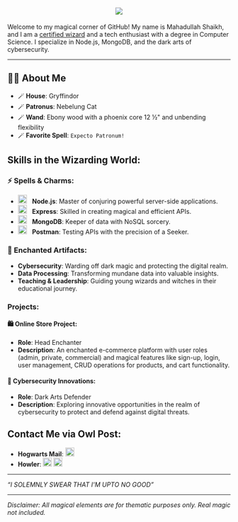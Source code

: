 <h1 align="center">
    <img src="https://readme-typing-svg.herokuapp.com/?font=Righteous&size=35&center=true&vCenter=true&width=500&height=70&duration=5000&lines=Welcome+Muggle!;+Greetings+from+Platform+9¾+👋;" />
</h1>

Welcome to my magical corner of GitHub! My name is Mahadullah Shaikh, and I am a [certified wizard](https://aspen.eccouncil.org/VerifyBadge?type=certification&a=eKZ1ifJBLk6r021xxl4FVjaiQQFNt7b4QVuhHX1mnUM=) and a tech enthusiast with a degree in Computer Science. I specialize in Node.js, MongoDB, and the dark arts of cybersecurity.

---

## 🧙‍♂️ **About Me**

- 🪄 **House**: Gryffindor
- 🪄 **Patronus**: Nebelung Cat
- 🪄 **Wand**: Ebony wood with a phoenix core 12 ½" and unbending flexibility
- 🪄 **Favorite Spell**: `Expecto Patronum!`

## **Skills in the Wizarding World:**

### **⚡️ Spells & Charms:**
- <span style="display: inline-flex; align-items: center;"><img src="https://skillicons.dev/icons?i=nodejs" style="width: 20px; height: 20px; margin-right: 8px;" /></span> **Node.js**: Master of conjuring powerful server-side applications.
- <span style="display: inline-flex; align-items: center;"><img src="https://skillicons.dev/icons?i=express" style="width: 20px; height: 20px; margin-right: 8px;" /></span> **Express**: Skilled in creating magical and efficient APIs.
- <span style="display: inline-flex; align-items: center;"><img src="https://skillicons.dev/icons?i=mongodb" style="width: 20px; height: 20px; margin-right: 8px;" /></span> **MongoDB**: Keeper of data with NoSQL sorcery.
- <span style="display: inline-flex; align-items: center;"><img src="https://skillicons.dev/icons?i=postman" style="width: 20px; height: 20px; margin-right: 8px;" /></span> **Postman**: Testing APIs with the precision of a Seeker.

### **🔮 Enchanted Artifacts:**
- **Cybersecurity**: Warding off dark magic and protecting the digital realm.
- **Data Processing**: Transforming mundane data into valuable insights.
- **Teaching & Leadership**: Guiding young wizards and witches in their educational journey.

### **Projects:**

#### **🛍️ Online Store Project:**
- **Role**: Head Enchanter
- **Description**: An enchanted e-commerce platform with user roles (admin, private, commercial) and magical features like sign-up, login, user management, CRUD operations for products, and cart functionality.

#### **🔐 Cybersecurity Innovations:**
- **Role**: Dark Arts Defender
- **Description**: Exploring innovative opportunities in the realm of cybersecurity to protect and defend against digital threats.

## **Contact Me via Owl Post:**

- **Hogwarts Mail**: <a href="mailto:shaikhmahadullah@gmail.com"><img src="https://skillicons.dev/icons?i=gmail" style="width: 20px; height: 20px; " /></a>
- **Howler**: <a href="https://www.linkedin.com/in/mahadullah-s-86b39499/"><img src="https://skillicons.dev/icons?i=linkedin" style="width: 20px; height: 20px; " /></a> <a href="https://twitter.com/Swipeleftokay"><img src="https://skillicons.dev/icons?i=twitter" style="width: 20px; height: 20px; " /></a>

---

*“I SOLEMNLY SWEAR THAT I'M UPTO NO GOOD”*

---

*Disclaimer: All magical elements are for thematic purposes only. Real magic not included.*

